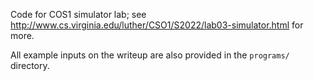 Code for COS1 simulator lab; see <http://www.cs.virginia.edu/luther/CSO1/S2022/lab03-simulator.html> for more.

All example inputs on the writeup are also provided in the `programs/` directory.
